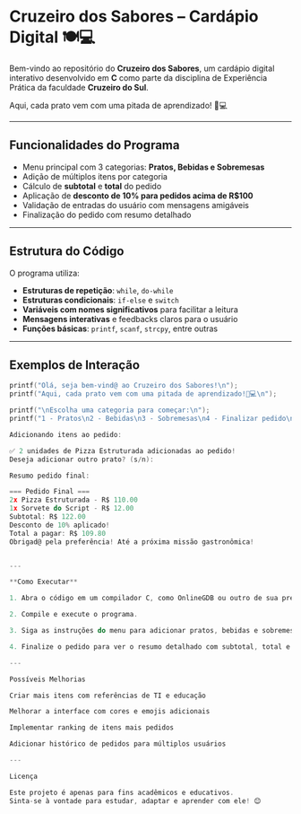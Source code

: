 # Cruzeiro dos Sabores – Cardápio Digital 🍽️💻

Bem-vindo ao repositório do **Cruzeiro dos Sabores**, um cardápio digital interativo desenvolvido em **C** como parte da disciplina de Experiência Prática da faculdade **Cruzeiro do Sul**.  

Aqui, cada prato vem com uma pitada de aprendizado! 🧂💻

---

## Funcionalidades do Programa

- Menu principal com 3 categorias: **Pratos, Bebidas e Sobremesas**  
- Adição de múltiplos itens por categoria  
- Cálculo de **subtotal** e **total** do pedido  
- Aplicação de **desconto de 10% para pedidos acima de R$100**  
- Validação de entradas do usuário com mensagens amigáveis  
- Finalização do pedido com resumo detalhado  

---

## Estrutura do Código

O programa utiliza:

- **Estruturas de repetição**: `while`, `do-while`  
- **Estruturas condicionais**: `if-else` e `switch`  
- **Variáveis com nomes significativos** para facilitar a leitura  
- **Mensagens interativas** e feedbacks claros para o usuário  
- **Funções básicas**: `printf`, `scanf`, `strcpy`, entre outras  

---

## Exemplos de Interação

```c
printf("Olá, seja bem-vind@ ao Cruzeiro dos Sabores!\n");
printf("Aqui, cada prato vem com uma pitada de aprendizado!🧂💻\n");

printf("\nEscolha uma categoria para começar:\n");
printf("1 - Pratos\n2 - Bebidas\n3 - Sobremesas\n4 - Finalizar pedido\n");

Adicionando itens ao pedido:

✅ 2 unidades de Pizza Estruturada adicionadas ao pedido!
Deseja adicionar outro prato? (s/n):

Resumo pedido final:

=== Pedido Final ===
2x Pizza Estruturada - R$ 110.00
1x Sorvete do Script - R$ 12.00
Subtotal: R$ 122.00
Desconto de 10% aplicado!
Total a pagar: R$ 109.80
Obrigad@ pela preferência! Até a próxima missão gastronômica!


---

**Como Executar**

1. Abra o código em um compilador C, como OnlineGDB ou outro de sua preferência.

2. Compile e execute o programa.

3. Siga as instruções do menu para adicionar pratos, bebidas e sobremesas.

4. Finalize o pedido para ver o resumo detalhado com subtotal, total e desconto aplicado.

---

Possíveis Melhorias

Criar mais itens com referências de TI e educação

Melhorar a interface com cores e emojis adicionais

Implementar ranking de itens mais pedidos

Adicionar histórico de pedidos para múltiplos usuários

---

Licença

Este projeto é apenas para fins acadêmicos e educativos.
Sinta-se à vontade para estudar, adaptar e aprender com ele! 😊
